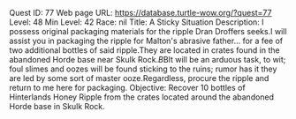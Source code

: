 Quest ID: 77
Web page URL: https://database.turtle-wow.org/?quest=77
Level: 48
Min Level: 42
Race: nil
Title: A Sticky Situation
Description: I possess original packaging materials for the ripple Dran Droffers seeks.I will assist you in packaging the ripple for Malton's abrasive father... for a fee of two additional bottles of said ripple.They are located in crates found in the abandoned Horde base near Skulk Rock.$B$BIt will be an arduous task, to wit; foul slimes and oozes will be found sticking to the ruins; rumor has it they are led by some sort of master ooze.Regardless, procure the ripple and return to me here for packaging.
Objective: Recover 10 bottles of Hinterlands Honey Ripple from the crates located around the abandoned Horde base in Skulk Rock.
